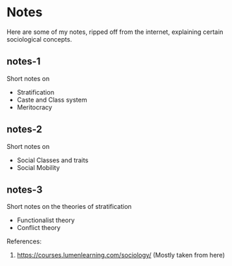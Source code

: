 # Notes

Here are some of my notes, ripped off from the internet, explaining certain sociological concepts. 

## notes-1
Short notes on 
- Stratification
- Caste and Class system
- Meritocracy

## notes-2
Short notes on
- Social Classes and traits
- Social Mobility

## notes-3
Short notes on the theories of stratification
- Functionalist theory
- Conflict theory

References:
1. https://courses.lumenlearning.com/sociology/ (Mostly taken from here)
